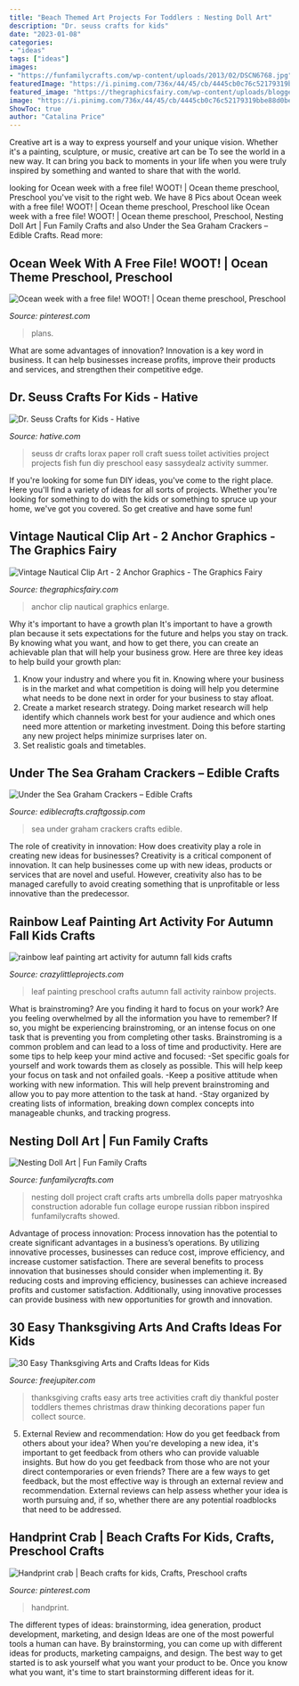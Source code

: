 ```yaml
---
title: "Beach Themed Art Projects For Toddlers : Nesting Doll Art"
description: "Dr. seuss crafts for kids"
date: "2023-01-08"
categories:
- "ideas"
tags: ["ideas"]
images:
- "https://funfamilycrafts.com/wp-content/uploads/2013/02/DSCN6768.jpg"
featuredImage: "https://i.pinimg.com/736x/44/45/cb/4445cb0c76c52179319bbe88d0be213d.jpg"
featured_image: "https://thegraphicsfairy.com/wp-content/uploads/blogger/-iTylH5629k4/TzfUQTSJwUI/AAAAAAAAQjk/qDhgIa6Doc4/s400/anchor%2Brope%2Bvintage%2Bimage%2BGraphicsFairy1v.jpg"
image: "https://i.pinimg.com/736x/44/45/cb/4445cb0c76c52179319bbe88d0be213d.jpg"
ShowToc: true
author: "Catalina Price"
---
```



Creative art is a way to express yourself and your unique vision. Whether it's a painting, sculpture, or music, creative art can be To see the world in a new way. It can bring you back to moments in your life when you were truly inspired by something and wanted to share that with the world.

	

		
looking for Ocean week with a free file! WOOT! | Ocean theme preschool, Preschool you've visit to the right web. We have 8 Pics about Ocean week with a free file! WOOT! | Ocean theme preschool, Preschool like Ocean week with a free file! WOOT! | Ocean theme preschool, Preschool, Nesting Doll Art | Fun Family Crafts and also Under the Sea Graham Crackers – Edible Crafts. Read more:
		
    
## Ocean Week With A Free File! WOOT! | Ocean Theme Preschool, Preschool

<img loading=lazy src="https://i.pinimg.com/736x/e4/08/cd/e408cdafaecdd0ddff103ce41404dfc7.jpg" onerror="this.onerror=null;this.src='https://tse1.mm.bing.net/th?id=OIP.F4UW6T1tgfBGqC7a7u61PgHaLH&amp;pid=15.1';" alt="Ocean week with a free file! WOOT! | Ocean theme preschool, Preschool">

_Source: pinterest.com_

>plans. 

	

What are some advantages of innovation?
Innovation is a key word in business. It can help businesses increase profits, improve their products and services, and strengthen their competitive edge.

    
## Dr. Seuss Crafts For Kids - Hative

<img loading=lazy src="https://hative.com/wp-content/uploads/2015/02/dr-seuss-crafts/6-dr-seuss-crafts.jpg" onerror="this.onerror=null;this.src='https://tse2.mm.bing.net/th?id=OIP.7TrwoTm7r1NVi-VjS1p3VwHaS_&amp;pid=15.1';" alt="Dr. Seuss Crafts for Kids - Hative">

_Source: hative.com_

>seuss dr crafts lorax paper roll craft suess toilet activities project projects fish fun diy preschool easy sassydealz activity summer. 

	

If you're looking for some fun DIY ideas, you've come to the right place. Here you'll find a variety of ideas for all sorts of projects. Whether you're looking for something to do with the kids or something to spruce up your home, we've got you covered. So get creative and have some fun!

    
## Vintage Nautical Clip Art - 2 Anchor Graphics - The Graphics Fairy

<img loading=lazy src="https://thegraphicsfairy.com/wp-content/uploads/blogger/-iTylH5629k4/TzfUQTSJwUI/AAAAAAAAQjk/qDhgIa6Doc4/s400/anchor%2Brope%2Bvintage%2Bimage%2BGraphicsFairy1v.jpg" onerror="this.onerror=null;this.src='https://tse2.mm.bing.net/th?id=OIP.503DGRbnuLxwwksEvr7qfwHaKL&amp;pid=15.1';" alt="Vintage Nautical Clip Art - 2 Anchor Graphics - The Graphics Fairy">

_Source: thegraphicsfairy.com_

>anchor clip nautical graphics enlarge. 

	

Why it's important to have a growth plan
It's important to have a growth plan because it sets expectations for the future and helps you stay on track. By knowing what you want, and how to get there, you can create an achievable plan that will help your business grow. Here are three key ideas to help build your growth plan: 
1. Know your industry and where you fit in. Knowing where your business is in the market and what competition is doing will help you determine what needs to be done next in order for your business to stay afloat. 
2. Create a market research strategy. Doing market research will help identify which channels work best for your audience and which ones need more attention or marketing investment. Doing this before starting any new project helps minimize surprises later on. 
3. Set realistic goals and timetables.

    
## Under The Sea Graham Crackers – Edible Crafts

<img loading=lazy src="https://i1.wp.com/ediblecrafts.craftgossip.com/files/2016/01/Under-the-Sea-Graham-Crackers.jpg?fit=600,800" onerror="this.onerror=null;this.src='https://tse1.mm.bing.net/th?id=OIP.nOFoFoNlhHWraWEURspINAHaJ4&amp;pid=15.1';" alt="Under the Sea Graham Crackers – Edible Crafts">

_Source: ediblecrafts.craftgossip.com_

>sea under graham crackers crafts edible. 

	

The role of creativity in innovation: How does creativity play a role in creating new ideas for businesses?
Creativity is a critical component of innovation. It can help businesses come up with new ideas, products or services that are novel and useful. However, creativity also has to be managed carefully to avoid creating something that is unprofitable or less innovative than the predecessor.

    
## Rainbow Leaf Painting Art Activity For Autumn Fall Kids Crafts

<img loading=lazy src="https://crazylittleprojects.com/wp-content/uploads/2020/08/rainbow-leaf-painting-art-activity-for-autumn-fall-kids-crafts-preschool-198x300.jpg" onerror="this.onerror=null;this.src='https://tse3.mm.bing.net/th?id=OIP.AJ1bLGrSJ2olMnWTdrbekAAAAA&amp;pid=15.1';" alt="rainbow leaf painting art activity for autumn fall kids crafts">

_Source: crazylittleprojects.com_

>leaf painting preschool crafts autumn fall activity rainbow projects. 

	

What is brainstroming?
Are you finding it hard to focus on your work? Are you feeling overwhelmed by all the information you have to remember? If so, you might be experiencing brainstroming, or an intense focus on one task that is preventing you from completing other tasks. Brainstroming is a common problem and can lead to a loss of time and productivity. Here are some tips to help keep your mind active and focused: 
-Set specific goals for yourself and work towards them as closely as possible. This will help keep your focus on task and not onfailed goals. 
-Keep a positive attitude when working with new information. This will help prevent brainstroming and allow you to pay more attention to the task at hand. 
-Stay organized by creating lists of information, breaking down complex concepts into manageable chunks, and tracking progress.

    
## Nesting Doll Art | Fun Family Crafts

<img loading=lazy src="https://funfamilycrafts.com/wp-content/uploads/2013/02/DSCN6768.jpg" onerror="this.onerror=null;this.src='https://tse2.mm.bing.net/th?id=OIP.mQg_d2oZtuhLLjDgXogw2wHaKx&amp;pid=15.1';" alt="Nesting Doll Art | Fun Family Crafts">

_Source: funfamilycrafts.com_

>nesting doll project craft crafts arts umbrella dolls paper matryoshka construction adorable fun collage europe russian ribbon inspired funfamilycrafts showed. 

	

Advantage of process innovation:
Process innovation has the potential to create significant advantages in a business’s operations. By utilizing innovative processes, businesses can reduce cost, improve efficiency, and increase customer satisfaction.
There are several benefits to process innovation that businesses should consider when implementing it. By reducing costs and improving efficiency, businesses can achieve increased profits and customer satisfaction. Additionally, using innovative processes can provide business with new opportunities for growth and innovation.

    
## 30 Easy Thanksgiving Arts And Crafts Ideas For Kids

<img loading=lazy src="http://www.freejupiter.com/wp-content/uploads/2017/07/Easy-Thanksgiving-Arts-and-Crafts-Ideas-for-Kids-14-1.jpg" onerror="this.onerror=null;this.src='https://tse4.mm.bing.net/th?id=OIP.LbtFjDyAQ11C2PQK0i4s-gHaLH&amp;pid=15.1';" alt="30 Easy Thanksgiving Arts and Crafts Ideas for Kids">

_Source: freejupiter.com_

>thanksgiving crafts easy arts tree activities craft diy thankful poster toddlers themes christmas draw thinking decorations paper fun collect source. 

	

5. External Review and recommendation: How do you get feedback from others about your idea?
When you're developing a new idea, it's important to get feedback from others who can provide valuable insights. But how do you get feedback from those who are not your direct contemporaries or even friends? There are a few ways to get feedback, but the most effective way is through an external review and recommendation. External reviews can help assess whether your idea is worth pursuing and, if so, whether there are any potential roadblocks that need to be addressed.

    
## Handprint Crab | Beach Crafts For Kids, Crafts, Preschool Crafts

<img loading=lazy src="https://i.pinimg.com/736x/44/45/cb/4445cb0c76c52179319bbe88d0be213d.jpg" onerror="this.onerror=null;this.src='https://tse3.mm.bing.net/th?id=OIP.4LA4RX4a1hLHonMT7SEBswHaLH&amp;pid=15.1';" alt="Handprint crab | Beach crafts for kids, Crafts, Preschool crafts">

_Source: pinterest.com_

>handprint. 

	

The different types of ideas: brainstorming, idea generation, product development, marketing, and design
Ideas are one of the most powerful tools a human can have. By brainstorming, you can come up with different ideas for products, marketing campaigns, and design. The best way to get started is to ask yourself what you want your product to be. Once you know what you want, it's time to start brainstorming different ideas for it.

